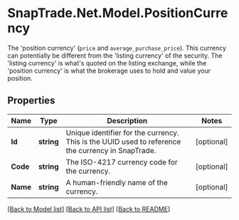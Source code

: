 # SnapTrade.Net.Model.PositionCurrency
The 'position currency' (`price` and `average_purchase_price`). This currency can potentially be different from the 'listing currency' of the security. The 'listing currency' is what's quoted on the listing exchange, while the 'position currency' is what the brokerage uses to hold and value your position. 

## Properties

Name | Type | Description | Notes
------------ | ------------- | ------------- | -------------
**Id** | **string** | Unique identifier for the currency. This is the UUID used to reference the currency in SnapTrade. | [optional] 
**Code** | **string** | The ISO-4217 currency code for the currency. | [optional] 
**Name** | **string** | A human-friendly name of the currency. | [optional] 

[[Back to Model list]](../README.md#documentation-for-models) [[Back to API list]](../README.md#documentation-for-api-endpoints) [[Back to README]](../README.md)

